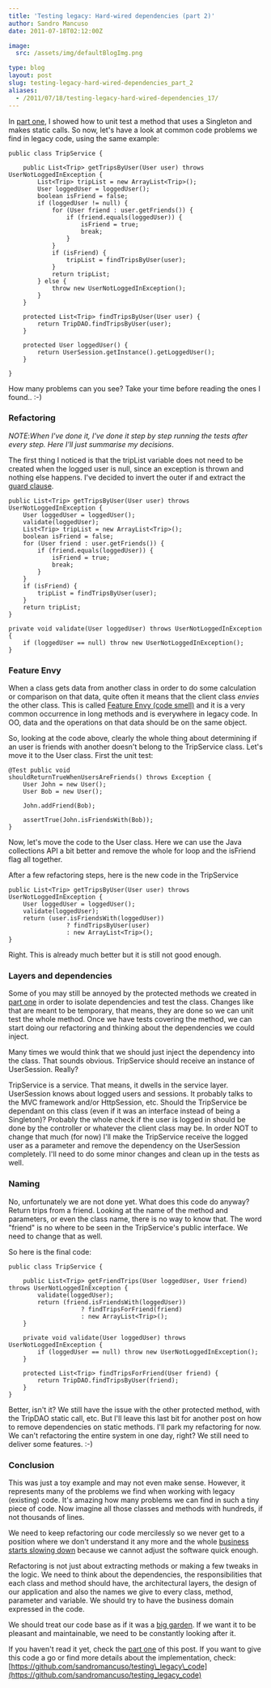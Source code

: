 ```yaml
---
title: 'Testing legacy: Hard-wired dependencies (part 2)'
author: Sandro Mancuso
date: 2011-07-18T02:12:00Z

image:
  src: /assets/img/defaultBlogImg.png

type: blog
layout: post
slug: testing-legacy-hard-wired-dependencies_part_2
aliases: 
  - /2011/07/18/testing-legacy-hard-wired-dependencies_17/
---
```


In [part one](/2011/07/16/testing-legacy-hard-wired-dependencies/),
I showed how to unit test a method that uses a Singleton and makes
static calls. So now, let's have a look at common code problems we find
in legacy code, using the same example:

```
public class TripService {

	public List<Trip> getTripsByUser(User user) throws UserNotLoggedInException {
		List<Trip> tripList = new ArrayList<Trip>();
		User loggedUser = loggedUser();
		boolean isFriend = false;
		if (loggedUser != null) {
			for (User friend : user.getFriends()) {
				if (friend.equals(loggedUser)) {
					isFriend = true;
					break;
				}
			}
			if (isFriend) {
				tripList = findTripsByUser(user);
			}
			return tripList;
		} else {
			throw new UserNotLoggedInException();
		}
	}

	protected List<Trip> findTripsByUser(User user) {
	    return TripDAO.findTripsByUser(user);
	}

	protected User loggedUser() {
	    return UserSession.getInstance().getLoggedUser();
	}

}
```

How many problems can you see? Take your time before reading the ones I
found.. :-)

### Refactoring

*NOTE*:*When I've done it, I've done it step by step running the tests
after every step. Here I'll just summarise my decisions*.

The first thing I noticed is that the tripList variable does not need to
be created when the logged user is null, since an exception is thrown
and nothing else happens. I've decided to invert the outer if and
extract the [guard clause](http://c2.com/cgi/wiki?GuardClause). 

```
public List<Trip> getTripsByUser(User user) throws UserNotLoggedInException {
	User loggedUser = loggedUser();
	validate(loggedUser);
	List<Trip> tripList = new ArrayList<Trip>();
	boolean isFriend = false;
	for (User friend : user.getFriends()) {
		if (friend.equals(loggedUser)) {
			isFriend = true;
			break;
		}
	}
	if (isFriend) {
		tripList = findTripsByUser(user);
	}
	return tripList;
}

private void validate(User loggedUser) throws UserNotLoggedInException {
	if (loggedUser == null) throw new UserNotLoggedInException();
}
```

### Feature Envy

When a class gets data from another class in order to do some
calculation or comparison on that data, quite often it means that the
client class *envies* the other class. This is called [Feature Envy (code smell)](http://c2.com/cgi/wiki?FeatureEnvySmell) and it is a very common
occurrence in long methods and is everywhere in legacy code. In OO, data
and the operations on that data should be on the same object.

So, looking at the code above, clearly the whole thing about determining
if an user is friends with another doesn't belong to the TripService
class. Let's move it to the User class. First the unit test:

```
@Test public void
shouldReturnTrueWhenUsersAreFriends() throws Exception {
	User John = new User();
	User Bob = new User();

	John.addFriend(Bob);

	assertTrue(John.isFriendsWith(Bob));
}
```

Now, let's move the code to the User class. Here we can use the Java
collections API a bit better and remove the whole for loop and the
isFriend flag all together.

After a few refactoring steps, here is the new code in the TripService

```
public List<Trip> getTripsByUser(User user) throws UserNotLoggedInException {
	User loggedUser = loggedUser();
	validate(loggedUser);
	return (user.isFriendsWith(loggedUser))
				? findTripsByUser(user)
				: new ArrayList<Trip>();
}
```

Right. This is already much better but it is still not good enough.

### Layers and dependencies

Some of you may still be annoyed by the protected methods we created in
[part one](/2011/07/17/testing-legacy-hard-wired-dependencies/)
in order to isolate dependencies and test the class. Changes like that
are meant to be temporary, that means, they are done so we can unit test
the whole method. Once we have tests covering the method, we can start
doing our refactoring and thinking about the dependencies we could
inject.

Many times we would think that we should just inject the dependency into
the class. That sounds obvious. TripService should receive an instance
of UserSession. Really?

TripService is a service. That means, it dwells in the service layer.
UserSession knows about logged users and sessions. It probably talks to
the MVC framework and/or HttpSession, etc. Should the TripService be
dependant on this class (even if it was an interface instead of being a
Singleton)? Probably the whole check if the user is logged in should be
done by the controller or whatever the client class may be. In order NOT
to change that much (for now) I'll make the TripService receive the
logged user as a parameter and remove the dependency on the UserSession
completely. I'll need to do some minor changes and clean up in the tests
as well.

### Naming

No, unfortunately we are not done yet. What does this code do anyway?
Return trips from a friend. Looking at the name of the method and
parameters, or even the class name, there is no way to know that. The
word "friend" is no where to be seen in the TripService's public
interface. We need to change that as well.

So here is the final code:

```
public class TripService {

	public List<Trip> getFriendTrips(User loggedUser, User friend) throws UserNotLoggedInException {
		validate(loggedUser);
		return (friend.isFriendsWith(loggedUser))
					? findTripsForFriend(friend)
					: new ArrayList<Trip>();
	}

	private void validate(User loggedUser) throws UserNotLoggedInException {
		if (loggedUser == null) throw new UserNotLoggedInException();
	}

	protected List<Trip> findTripsForFriend(User friend) {
		return TripDAO.findTripsByUser(friend);
	}
}
```

Better, isn't it? We still have the issue with the other protected
method, with the TripDAO static call, etc. But I'll leave this last bit
for another post on how to remove dependencies on static methods. I'll
park my refactoring for now. We can't refactoring the entire system in
one day, right? We still need to deliver some features. :-)

### Conclusion

This was just a toy example and may not even make sense. However, it
represents many of the problems we find when working with legacy
(existing) code. It's amazing how many problems we can find in such a
tiny piece of code. Now imagine all those classes and methods with
hundreds, if not thousands of lines.

We need to keep refactoring our code mercilessly so we never get to a
position where we don't understand it any more and the whole [business starts slowing down](http://craftedsw.blogspot.com/2010/09/bad-code-invisible-threat.html)
because we cannot adjust the software quick enough.

Refactoring is not just about extracting methods or making a few tweaks
in the logic. We need to think about the dependencies, the
responsibilities that each class and method should have, the
architectural layers, the design of our application and also the names
we give to every class, method, parameter and variable. We should try to
have the business domain expressed in the code.

We should treat our code base as if it was a [big garden](http://craftedsw.blogspot.com/2010/09/bad-code-invisible-threat.html).
If we want it to be pleasant and maintainable, we need to be constantly
looking after it.

If you haven't read it yet, check the [part one](/2011/07/17/testing-legacy-hard-wired-dependencies/)
of this post. If you want to give this code a go or find more details
about the implementation, check:
[https://github.com/sandromancuso/testing\_legacy\_code](https://github.com/sandromancuso/testing_legacy_code)
